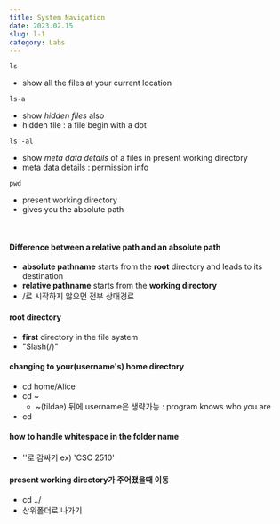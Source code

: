 ```yaml
---
title: System Navigation
date: 2023.02.15
slug: l-1
category: Labs
---
```


`ls`

- show all the files at your current location

`ls-a`

- show *hidden files* also 
- hidden file : a file begin with a dot

`ls -al`

- show *meta data details*  of a files in present working directory
- meta data details : permission info

`pwd`

- present working directory
- gives you the absolute path

</br>

#### Difference between a relative path and an absolute path

- **absolute pathname** starts from the **root** directory and leads to its destination
- **relative pathname** starts from the **working directory**
- /로 시작하지 않으면 전부 상대경로

#### root directory

- **first** directory in the file system
- "Slash(/)"  

#### changing to your(username's) home directory

- cd home/Alice
- cd ~
  - ~(tildae) 뒤에 username은 생략가능 : program knows who you are
- cd
  
#### how to handle whitespace in the folder name

- ''로 감싸기 ex) 'CSC 2510'

#### present working directory가 주어졌을때 이동

- cd ../
- 상위폴더로 나가기
  